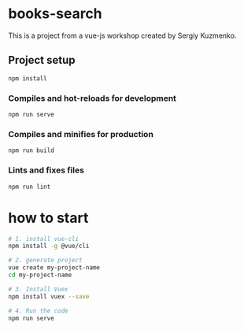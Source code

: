 # books-search
This is a project from a vue-js workshop created by Sergiy Kuzmenko.
## Project setup
```
npm install
```

### Compiles and hot-reloads for development
```
npm run serve
```

### Compiles and minifies for production
```
npm run build
```

### Lints and fixes files
```
npm run lint
```
# how to start 

```bash
# 1. install vue-cli
npm install -g @vue/cli

# 2. generate project
vue create my-project-name
cd my-project-name

# 3. Install Vuex
npm install vuex --save

# 4. Run the code
npm run serve
```
